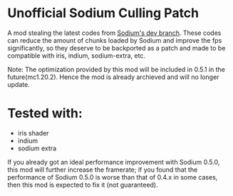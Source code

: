 # Unofficial Sodium Culling Patch
A mod stealing the latest codes from [Sodium's dev branch](https://github.com/CaffeineMC/sodium-fabric/tree/dev). These codes can reduce the amount of chunks loaded by Sodium and improve the fps significantly, so they deserve to be backported as a patch and made to be compatible with iris, indium, sodium-extra, etc.

Note: The optimization provided by this mod will be included in 0.5.1 in the future(mc1.20.2). Hence the mod is already archieved and will no longer update.

# Tested with:
- iris shader
- indium
- sodium extra

If you already got an ideal performance improvement with Sodium 0.5.0, this mod will further increase the framerate; if you found that the performance of Sodium 0.5.0 is worse than that of 0.4.x in some cases, then this mod is expected to fix it (not guaranteed).

